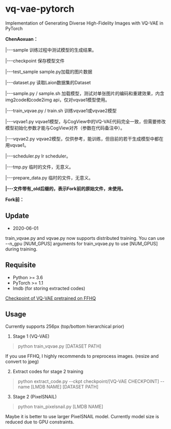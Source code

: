 # vq-vae-pytorch
Implementation of Generating Diverse High-Fidelity Images with VQ-VAE in PyTorch

**ChenAoxuan：**

|---sample 训练过程中测试模型的生成结果。

|---checkpoint 保存模型文件

|---test_sample sample.py加载的图片数据

|---dataset.py 读取Laion数据集的Dataset

|---sample.py / sample.sh 加载模型，测试对单张图片的编码和重建效果，内含img2code和code2img api，仅对vqvae1模型使用。

|---train_vqvae.py / train.sh 训练vqvae1或vqvae2模型

|---vqvae1.py vqvae1模型，与CogView中的VQ-VAE代码完全一致，但需要修改模型初始化参数才能与CogView对齐（参数在代码备注中）。

|---vqvae2.py vqvae2模型，仅供参考，能训练，但目前的若干生成模型中都在用vqvae1。

|---scheduler.py lr scheduler。

|---tmp.py 临时的文件，无意义。

|---prepare_data.py 临时的文件，无意义。

**|---文件带有_old后缀的，表示Fork前的原始文件，未使用。**





**Fork前：**
## Update

* 2020-06-01

train_vqvae.py and vqvae.py now supports distributed training. You can use --n_gpu [NUM_GPUS] arguments for train_vqvae.py to use [NUM_GPUS] during training.

## Requisite

* Python >= 3.6
* PyTorch >= 1.1
* lmdb (for storing extracted codes)

[Checkpoint of VQ-VAE pretrained on FFHQ](vqvae_560.pt)

## Usage

Currently supports 256px (top/bottom hierarchical prior)

1. Stage 1 (VQ-VAE)

> python train_vqvae.py [DATASET PATH]

If you use FFHQ, I highly recommends to preprocess images. (resize and convert to jpeg)

2. Extract codes for stage 2 training

> python extract_code.py --ckpt checkpoint/[VQ-VAE CHECKPOINT] --name [LMDB NAME] [DATASET PATH]

3. Stage 2 (PixelSNAIL)

> python train_pixelsnail.py [LMDB NAME]

Maybe it is better to use larger PixelSNAIL model. Currently model size is reduced due to GPU constraints.
